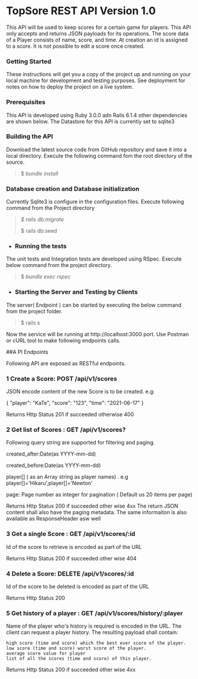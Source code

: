 # TopSore REST API Version 1.0

This API will be used to keep scores for a certain game for players.  This API only accepts and returns JSON payloads for its operations. The score data of a Player consists of name, score, and time.  At creation an  id is assigned to a score. It is not possible to edit a score once created.

### Getting Started

These instructions will get you a copy of the project up and running on your local machine for development and testing purposes. See deployment for notes on how to deploy the project on a live system.

### Prerequisites

This API is developed using Ruby 3.0.0 adn Rails 6.1.4 other dependencies are shown below. The Datastore for this API is currently set to sqlite3

### Building the API
  
Download the latest source code from GitHub repository and save it into a local directory. Execute the following command fom the root directory of the source.

>$  _bundle install_

### Database creation and Database initialization

Currently Sqlite3 is configure in the configuration files. Execute following command from the Project directory

> _$ rails db:migrate_
>
> $ rails db:seed

* ### Running the tests

The unit tests and Integration tests are developed using RSpec. Execute below command from the project directory.
  >$ _bundle exec rspec_

* ### Starting the Server and Testing by  Clients
The server( Endpoint ) can be started by executing the below command from the project folder.

> $ rails s

Now the service will be running at http://localhost:3000 port. Use Postman or cURL tool to make following endpoints calls.

##A PI Endpoints

Following API are exposed as RESTful endpoints.

###  1 Create a Score:  POST /api/v1/scores
JSON encode content of the new Score  is to be created.  e.g:

{
"player": "KaTe",
"score": "123",
"time": "2021-06-17"
}

Returns Http Status 201 if succeeded otherwise 400

###  2 Get list of Scores : GET /api/v1/scores?
Following query string are supported for filtering and paging. 

created_after:Date(as YYYY-mm-dd)

created_before:Date(as YYYY-mm-dd)

player[] ( as an Array string as player names) .  e.g player[]='Hikaru',player[]='Newton'

page: Page number as integer for pagination ( Default us 20 items per page)

Returns Http Status 200 if succeeded other wise 4xx
The return JSON content shall also have the paging metadata. The same informaiton is also available as ResponseHeader asw well
### 3 Get a single Score : GET /api/v1/scores/:id
Id of the score to retrieve is encoded as part of the URL

Returns Http Status 200 if succeeded other wise 404

### 4 Delete a Score: DELETE /api/v1/scores/:id
Id of the score to be deleted is encoded as part of the URL

Returns Http Status 200

### 5 Get history of a player :  GET /api/v1/scores/history/:player
Name of the player who's history is required is encoded in the URL.
The client can request a player history. The resulting payload shall contain:

    high score (time and score) which the best ever score of the player.
    low score (time and score) worst score of the player.
    average score value for player
    list of all the scores (time and score) of this player.

Returns Http Status 200 if succeeded other wise 4xx
